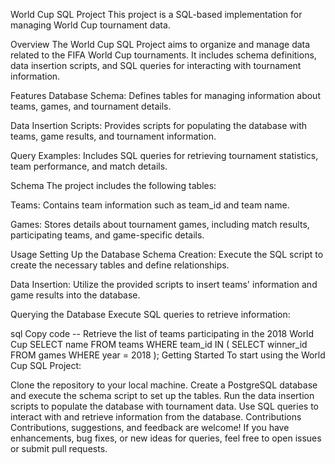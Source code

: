 World Cup SQL Project
This project is a SQL-based implementation for managing World Cup tournament data.

Overview
The World Cup SQL Project aims to organize and manage data related to the FIFA World Cup tournaments. It includes schema definitions, data insertion scripts, and SQL queries for interacting with tournament information.

Features
Database Schema: Defines tables for managing information about teams, games, and tournament details.

Data Insertion Scripts: Provides scripts for populating the database with teams, game results, and tournament information.

Query Examples: Includes SQL queries for retrieving tournament statistics, team performance, and match details.

Schema
The project includes the following tables:

Teams: Contains team information such as team_id and team name.

Games: Stores details about tournament games, including match results, participating teams, and game-specific details.

Usage
Setting Up the Database
Schema Creation: Execute the SQL script to create the necessary tables and define relationships.

Data Insertion: Utilize the provided scripts to insert teams' information and game results into the database.

Querying the Database
Execute SQL queries to retrieve information:

sql
Copy code
-- Retrieve the list of teams participating in the 2018 World Cup
SELECT name FROM teams WHERE team_id IN (
  SELECT winner_id FROM games WHERE year = 2018
);
Getting Started
To start using the World Cup SQL Project:

Clone the repository to your local machine.
Create a PostgreSQL database and execute the schema script to set up the tables.
Run the data insertion scripts to populate the database with tournament data.
Use SQL queries to interact with and retrieve information from the database.
Contributions
Contributions, suggestions, and feedback are welcome! If you have enhancements, bug fixes, or new ideas for queries, feel free to open issues or submit pull requests.

